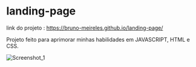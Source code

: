 # landing-page

link do projeto :  https://bruno-meireles.github.io/landing-page/

Projeto feito para aprimorar minhas habilidades em JAVASCRIPT, HTML e CSS.

![Screenshot_1](https://user-images.githubusercontent.com/88012503/222217461-e9f18124-7ea1-4277-b8d9-d48b6819fd0b.png)

